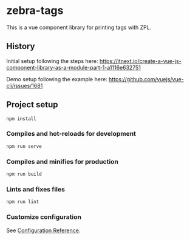 # zebra-tags

This is a vue component library for printing tags with ZPL.

## History

Initial setup following the steps here: 
https://itnext.io/create-a-vue-js-component-library-as-a-module-part-1-a1116e632751

Demo setup following the example here: 
https://github.com/vuejs/vue-cli/issues/1681

## Project setup
```
npm install
```

### Compiles and hot-reloads for development
```
npm run serve
```

### Compiles and minifies for production
```
npm run build
```

### Lints and fixes files
```
npm run lint
```

### Customize configuration
See [Configuration Reference](https://cli.vuejs.org/config/).
